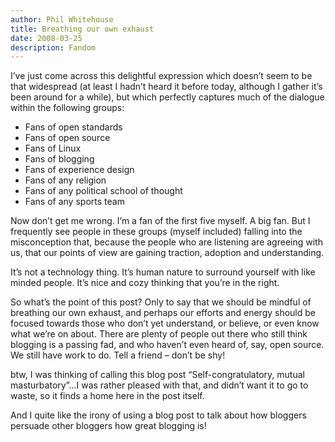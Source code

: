 ```yaml
---
author: Phil Whitehouse
title: Breathing our own exhaust
date: 2008-03-25
description: Fandom
---
```

I’ve just come across this delightful expression which doesn’t seem to be that widespread (at least I hadn’t heard it before today, although I gather it’s been around for a while), but which perfectly captures much of the dialogue within the following groups:

* Fans of open standards
* Fans of open source
* Fans of Linux
* Fans of blogging
* Fans of experience design
* Fans of any religion
* Fans of any political school of thought
* Fans of any sports team

Now don’t get me wrong. I’m a fan of the first five myself. A big fan. But I frequently see people in these groups (myself included) falling into the misconception that, because the people who are listening are agreeing with us, that our points of view are gaining traction, adoption and understanding.

It’s not a technology thing. It’s human nature to surround yourself with like minded people. It’s nice and cozy thinking that you’re in the right.

So what’s the point of this post? Only to say that we should be mindful of breathing our own exhaust, and perhaps our efforts and energy should be focused towards those who don’t yet understand, or believe, or even know what we’re on about. There are plenty of people out there who still think blogging is a passing fad, and who haven’t even heard of, say, open source. We still have work to do. Tell a friend – don’t be shy!

btw, I was thinking of calling this blog post “Self-congratulatory, mutual masturbatory”…I was rather pleased with that, and didn’t want it to go to waste, so it finds a home here in the post itself.

And I quite like the irony of using a blog post to talk about how bloggers persuade other bloggers how great blogging is!
